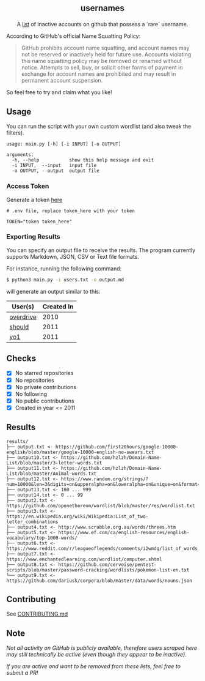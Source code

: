 ## <p align='center'>usernames</p>

<p align='center'>A <a href="https://github.com/terror/usernames/blob/master/all.md">list</a> of inactive accounts on github that possess
a `rare` username.</p>

According to GitHub's official Name Squatting Policy:

> GitHub prohibits account name squatting, and account names may not be reserved or inactively held for future use. Accounts violating this name squatting policy may be removed or renamed without notice. Attempts to sell, buy, or solicit other forms of payment in exchange for account names are prohibited and may result in permanent account suspension.

So feel free to try and claim what you like!

## Usage

You can run the script with your own custom wordlist (and also tweak the filters).

```
usage: main.py [-h] [-i INPUT] [-o OUTPUT]

arguments:
  -h, --help           show this help message and exit
  -i INPUT,  --input   input file
  -o OUTPUT, --output  output file
```

### Access Token

Generate a token [here](https://github.com/settings/tokens)
```
# .env file, replace token_here with your token

TOKEN="token token_here"
```

### Exporting Results

You can specify an output file to receive the results. The program currently supports Markdown, JSON, CSV or Text file formats.

For instance, running the following command:

```bash
$ python3 main.py -i users.txt -o output.md
```

will generate an output similar to this:

| User(s)                                   | Created In |
| ---                                       | ---        |
| [overdrive](https://github.com/overdrive) | 2010       |
| [should](https://github.com/should)       | 2011       |
| [yo1](https://github.com/yo1)             | 2011       |


## Checks
- [x] No starred repositories
- [x] No repositories
- [x] No private contributions
- [x] No following
- [x] No public contributions
- [x] Created in year <= 2011

## Results
```
results/
├── output.txt <- https://github.com/first20hours/google-10000-english/blob/master/google-10000-english-no-swears.txt
├── output10.txt <- https://github.com/hzlzh/Domain-Name-List/blob/master/3-letter-words.txt
├── output11.txt <- https://github.com/hzlzh/Domain-Name-List/blob/master/Animal-words.txt
├── output12.txt <- https://www.random.org/strings/?num=10000&len=3&digits=on&upperalpha=on&loweralpha=on&unique=on&format=html&rnd=new
├── output13.txt <- 100 ... 999
├── output14.txt <- 0 ... 99
├── output2.txt <- https://github.com/openethereum/wordlist/blob/master/res/wordlist.txt
├── output3.txt <- https://en.wikipedia.org/wiki/Wikipedia:List_of_two-letter_combinations
├── output4.txt <- http://www.scrabble.org.au/words/threes.htm
├── output5.txt <- https://www.ef.com/ca/english-resources/english-vocabulary/top-1000-words/
├── output6.txt <- https://www.reddit.com/r/leagueoflegends/comments/i2wmdg/list_of_words_so_you_can_play_skribbl_with_lol/
├── output7.txt <- https://www.enchantedlearning.com/wordlist/computer.shtml
├── output8.txt <- https://github.com/cervoise/pentest-scripts/blob/master/password-cracking/wordlists/pokemon-list-en.txt
└── output9.txt <- https://github.com/dariusk/corpora/blob/master/data/words/nouns.json
```

## Contributing
See [CONTRIBUTING.md](https://github.com/terror/usernames/blob/master/CONTRIBUTING.md)

## Note
*Not all activity on GitHub is publicly available, therefore users scraped here may still technically be active (even though they appear to be inactive).*

*If you are active and want to be removed from these lists, feel free to submit a PR!*

